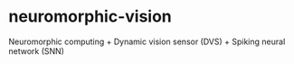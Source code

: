 # neuromorphic-vision
Neuromorphic computing + Dynamic vision sensor (DVS) + Spiking neural network (SNN)
